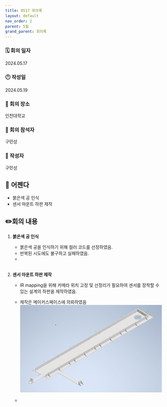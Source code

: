 ```yaml
---
title: 0517 회의록
layout: default
nav_order: 2
parent: 5월
grand_parent: 회의록
---
```


### 🗓️ 회의 일자

2024.05.17

### 🕛 작성일

2024.05.19

### 🚩 회의 장소

인천대학교

### 🤝 회의 참석자

구민성

### 🙎 작성자

구민성

## 📣 어젠다

- 붉은색 공 인식
- 센서 마운트 하판 제작

## ✏️회의 내용

1. **붉은색 공 인식**

   - 붉은색 공을 인식하기 위해 컬러 코드를 선정하였음.
   - 반복된 시도에도 불구하고 실패하였음.
   - <br/><br/>

2. **센서 마운트 하판 제작**

   - IR mapping을 위해 카메라 위치 고정 및 선정리가 필요하여 센서를 장착할 수 있는 설계의 하판을 제작하였음.
   - 제작은 메이커스페이스에 의뢰하였음
     ![프로파일설계1](../../../public/sensor_mount_plate.png)
     
   - <br/><br/>
